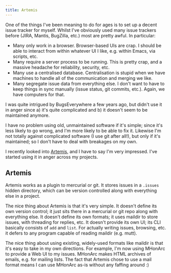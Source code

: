 ```yaml
---
title: Artemis
---
```


One of the things I've been meaning to do for ages is to set up a decent issue
tracker for myself. Whilst I've obviously used many issue trackers before (JIRA,
Mantis, BugZilla, etc.) most are pretty awful. In particular:

 - Many only work in a browser. Browser-based UIs are crap. I should be able to
   interact from within whatever UI I like, e.g. within Emacs, via scripts, etc.
 - Many require a server process to be running. This is pretty crap, and a
   massive headache for reliability, security, etc.
 - Many use a centralised database. Centralisation is stupid when we have
   machines to handle all of the communication and merging we like.
 - Many segregate issue data from everything else. I don't want to have to keep
   things in sync manually (issue status, git commits, etc.). Again, we have
   computers for that.

I was quite intrigued by BugsEverywhere a few years ago, but didn't use it in
anger since a) it's quite complicated and b) it doesn't seem to be maintained
anymore.

I have no problem using old, unmaintained software if it's simple; since it's
less likely to go wrong, and I'm more likely to be able to fix it. Likewise I'm
not totally against complicated software (I use git after all!), but only if
it's maintained; so I don't have to deal with breakages on my own.

I recently looked into [Artemis](http://mrzv.org/software/artemis), and I have
to say I'm very impressed. I've started using it in anger across my projects.

## Artemis

Artemis works as a plugin to mercurial or git. It stores issues in a `.issues`
hidden directory, which can be version controlled along with everything else in
a project.

The nice thing about Artemis is that it's very simple. It doesn't define its own
version control; it just sits there in a mercurial or git repo along with
everything else. It doesn't define its own formats; it uses maildir to store
issues, with threading for replies, etc. It doesn't provide its own UI; its CLI
basically consists of `add` and `list`. For actually writing issues, browsing,
etc. it defers to any program capable of reading maildir (e.g. mutt).

The nice thing about using existing, widely-used formats like maildir is that
it's easy to take in my own directions. For example, I'm now using MHonArc to
provide a Web UI to my issues. MHonArc makes HTML archives of emails, e.g. for
mailing lists. The fact that Artemis chose to use a mail format means I can use
MHonArc as-is without any faffing around :)

